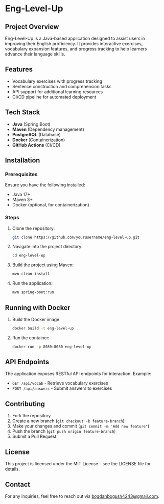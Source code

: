 # Eng-Level-Up

## Project Overview
Eng-Level-Up is a Java-based application designed to assist users in improving their English proficiency. It provides interactive exercises, vocabulary expansion features, and progress tracking to help learners advance their language skills.

## Features
- Vocabulary exercises with progress tracking
- Sentence construction and comprehension tasks
- API support for additional learning resources
- CI/CD pipeline for automated deployment

## Tech Stack
- **Java** (Spring Boot)
- **Maven** (Dependency management)
- **PostgreSQL** (Database)
- **Docker** (Containerization)
- **GitHub Actions** (CI/CD)

## Installation
### Prerequisites
Ensure you have the following installed:
- Java 17+
- Maven 3+
- Docker (optional, for containerization)

### Steps
1. Clone the repository:
   ```sh
   git clone https://github.com/yourusername/eng-level-up.git
   ```
2. Navigate into the project directory:
   ```sh
   cd eng-level-up
   ```
3. Build the project using Maven:
   ```sh
   mvn clean install
   ```
4. Run the application:
   ```sh
   mvn spring-boot:run
   ```

## Running with Docker
1. Build the Docker image:
   ```sh
   docker build -t eng-level-up .
   ```
2. Run the container:
   ```sh
   docker run -p 8080:8080 eng-level-up
   ```

## API Endpoints
The application exposes RESTful API endpoints for interaction. Example:
- `GET /api/vocab` - Retrieve vocabulary exercises
- `POST /api/answers` - Submit answers to exercises

## Contributing
1. Fork the repository
2. Create a new branch (`git checkout -b feature-branch`)
3. Make your changes and commit (`git commit -m 'Add new feature'`)
4. Push the branch (`git push origin feature-branch`)
5. Submit a Pull Request

## License
This project is licensed under the MIT License - see the LICENSE file for details.

## Contact
For any inquiries, feel free to reach out via bogdanbogush4243@gmail.com.

